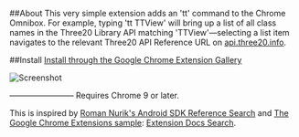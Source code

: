 ##About
This very simple extension adds an 'tt' command to the Chrome Omnibox. For example, typing 'tt TTView' will bring up a list of all class names in the Three20 Library API matching 'TTView'—selecting a list item navigates to the relevant Three20 API Reference URL on [api.three20.info](http://api.three20.info).

##Install
[Install through the Google Chrome Extension Gallery](https://chrome.google.com/extensions/detail/nbkcgmaaghokgoidfhfdddlgolegpknf?hl=en)

![Screenshot](http://farm6.static.flickr.com/5179/5437698841_9af26a8255_d.jpg)

————————
Requires Chrome 9 or later.

This is inspired by [Roman Nurik's Android SDK Reference Search](https://chrome.google.com/webstore/detail/hgcbffeicehlpmgmnhnkjbjoldkfhoin) and [The Google Chrome Extensions sample](http://code.google.com/chrome/extensions/samples.html): [Extension Docs Search](http://src.chromium.org/viewvc/chrome/trunk/src/chrome/common/extensions/docs/examples/api/omnibox/extension-docs/).